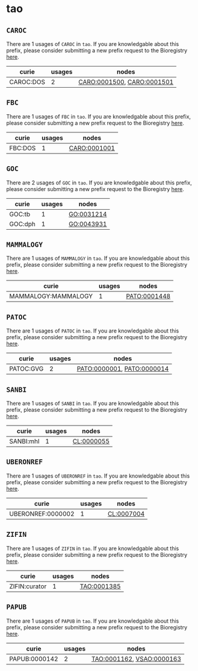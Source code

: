 # tao

## `CAROC`

There are 1 usages of `CAROC` in `tao`.
If you are knowledgable about this prefix, please consider submitting a new prefix
request to the Bioregistry [here](https://github.com/biopragmatics/bioregistry/issues/new?assignees=cthoyt&labels=New%2CPrefix&template=new-prefix.yml&title=%5BResource%5D%3A%20CAROC).

| curie     |   usages | nodes                                                                                                                    |
|-----------|----------|--------------------------------------------------------------------------------------------------------------------------|
| CAROC:DOS |        2 | [CARO:0001500](http://purl.obolibrary.org/obo/CARO_0001500), [CARO:0001501](http://purl.obolibrary.org/obo/CARO_0001501) |

## `FBC`

There are 1 usages of `FBC` in `tao`.
If you are knowledgable about this prefix, please consider submitting a new prefix
request to the Bioregistry [here](https://github.com/biopragmatics/bioregistry/issues/new?assignees=cthoyt&labels=New%2CPrefix&template=new-prefix.yml&title=%5BResource%5D%3A%20FBC).

| curie   |   usages | nodes                                                       |
|---------|----------|-------------------------------------------------------------|
| FBC:DOS |        1 | [CARO:0001001](http://purl.obolibrary.org/obo/CARO_0001001) |

## `GOC`

There are 2 usages of `GOC` in `tao`.
If you are knowledgable about this prefix, please consider submitting a new prefix
request to the Bioregistry [here](https://github.com/biopragmatics/bioregistry/issues/new?assignees=cthoyt&labels=New%2CPrefix&template=new-prefix.yml&title=%5BResource%5D%3A%20GOC).

| curie   |   usages | nodes                                                   |
|---------|----------|---------------------------------------------------------|
| GOC:tb  |        1 | [GO:0031214](http://purl.obolibrary.org/obo/GO_0031214) |
| GOC:dph |        1 | [GO:0043931](http://purl.obolibrary.org/obo/GO_0043931) |

## `MAMMALOGY`

There are 1 usages of `MAMMALOGY` in `tao`.
If you are knowledgable about this prefix, please consider submitting a new prefix
request to the Bioregistry [here](https://github.com/biopragmatics/bioregistry/issues/new?assignees=cthoyt&labels=New%2CPrefix&template=new-prefix.yml&title=%5BResource%5D%3A%20MAMMALOGY).

| curie               |   usages | nodes                                                       |
|---------------------|----------|-------------------------------------------------------------|
| MAMMALOGY:MAMMALOGY |        1 | [PATO:0001448](http://purl.obolibrary.org/obo/PATO_0001448) |

## `PATOC`

There are 1 usages of `PATOC` in `tao`.
If you are knowledgable about this prefix, please consider submitting a new prefix
request to the Bioregistry [here](https://github.com/biopragmatics/bioregistry/issues/new?assignees=cthoyt&labels=New%2CPrefix&template=new-prefix.yml&title=%5BResource%5D%3A%20PATOC).

| curie     |   usages | nodes                                                                                                                    |
|-----------|----------|--------------------------------------------------------------------------------------------------------------------------|
| PATOC:GVG |        2 | [PATO:0000001](http://purl.obolibrary.org/obo/PATO_0000001), [PATO:0000014](http://purl.obolibrary.org/obo/PATO_0000014) |

## `SANBI`

There are 1 usages of `SANBI` in `tao`.
If you are knowledgable about this prefix, please consider submitting a new prefix
request to the Bioregistry [here](https://github.com/biopragmatics/bioregistry/issues/new?assignees=cthoyt&labels=New%2CPrefix&template=new-prefix.yml&title=%5BResource%5D%3A%20SANBI).

| curie     |   usages | nodes                                                   |
|-----------|----------|---------------------------------------------------------|
| SANBI:mhl |        1 | [CL:0000055](http://purl.obolibrary.org/obo/CL_0000055) |

## `UBERONREF`

There are 1 usages of `UBERONREF` in `tao`.
If you are knowledgable about this prefix, please consider submitting a new prefix
request to the Bioregistry [here](https://github.com/biopragmatics/bioregistry/issues/new?assignees=cthoyt&labels=New%2CPrefix&template=new-prefix.yml&title=%5BResource%5D%3A%20UBERONREF).

| curie             |   usages | nodes                                                   |
|-------------------|----------|---------------------------------------------------------|
| UBERONREF:0000002 |        1 | [CL:0007004](http://purl.obolibrary.org/obo/CL_0007004) |

## `ZIFIN`

There are 1 usages of `ZIFIN` in `tao`.
If you are knowledgable about this prefix, please consider submitting a new prefix
request to the Bioregistry [here](https://github.com/biopragmatics/bioregistry/issues/new?assignees=cthoyt&labels=New%2CPrefix&template=new-prefix.yml&title=%5BResource%5D%3A%20ZIFIN).

| curie         |   usages | nodes                                                     |
|---------------|----------|-----------------------------------------------------------|
| ZIFIN:curator |        1 | [TAO:0001385](http://purl.obolibrary.org/obo/TAO_0001385) |

## `PAPUB`

There are 1 usages of `PAPUB` in `tao`.
If you are knowledgable about this prefix, please consider submitting a new prefix
request to the Bioregistry [here](https://github.com/biopragmatics/bioregistry/issues/new?assignees=cthoyt&labels=New%2CPrefix&template=new-prefix.yml&title=%5BResource%5D%3A%20PAPUB).

| curie         |   usages | nodes                                                                                                                  |
|---------------|----------|------------------------------------------------------------------------------------------------------------------------|
| PAPUB:0000142 |        2 | [TAO:0001162](http://purl.obolibrary.org/obo/TAO_0001162), [VSAO:0000163](http://purl.obolibrary.org/obo/VSAO_0000163) |

